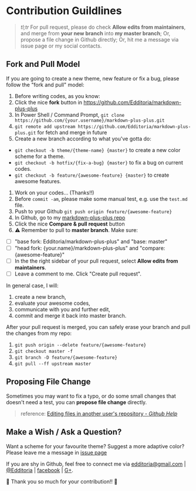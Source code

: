 # Contribution Guildlines

> *tl;tr* For pull request, please do check **Allow edits from maintainers**, and merge from **your new branch** into **my master branch**; Or, propose a file change in Github directly; Or, hit me a message via issue page or my social contacts.

## Fork and Pull Model

If you are going to create a new theme, new feature or fix a bug, please follow the "fork and pull" model:

1. Before writing codes, as you know:
  1. Click the nice **fork** button in <https://github.com/Edditoria/markdown-plus-plus>
  2. In Power Shell / Command Prompt, `git clone https://github.com/{your.username}/markdown-plus-plus.git`
  3. `git remote add upstream https://github.com/Edditoria/markdown-plus-plus.git` for fetch and merge in future
1. Create a new branch according to what you've gotta do:
  - `git checkout -b theme/{theme-name} {master}` to create a new color scheme for a theme.
  - `git checkout -b hotfix/{fix-a-bug} {master}` to fix a bug on current codes.
  - `git checkout -b feature/{awesome-feature} {master}` to create awesome features.
1. Work on your codes... (Thanks!!)
1. Before `commit -am`, please make some manual test, e.g. use the `test.md` file.
1. Push to your Github `git push origin feature/{awesome-feature}`
1. In Github, go to my [markdown-plus-plus repo](https://github.com/Edditoria/markdown-plus-plus/)
1. Click the nice **Compare & pull request** button
1. :warning: Remember to pull to **master branch**. Make sure:
  - [ ] "base fork: Edditoria/markdown-plus-plus" and "base: master"
  - [ ] "head fork: {your.name}/markdown-plus-plus" and "compare: {awesome-feature}"
  - [ ] In the the right sidebar of your pull request, select **Allow edits from maintainers**.
  - [ ] Leave a comment to me. Click "Create pull request".

In general case, I will:

1. create a new branch,
2. evaluate your awesome codes,
3. communicate with you and further edit,
4. commit and merge it back into master branch.

After your pull request is merged, you can safely erase your branch and pull the changes from my repo:

1. `git push origin --delete feature/{awesome-feature}`
2. `git checkout master -f`
3. `git branch -D feature/{awesome-feature}`
4. `git pull --ff upstream master`

## Proposing File Change

Sometimes you may want to fix a typo, or do some small changes that doesn't need a test, you can **propose file change** directly.

> reference: [Editing files in another user's repository - *Github Help*](https://help.github.com/articles/editing-files-in-another-user-s-repository/)

## Make a Wish / Ask a Question?

Want a scheme for your favourite theme? Suggest a more adaptive color? Please leave me a message in [issue page](https://github.com/Edditoria/markdown-plus-plus/issues)

If you are shy in Github, feel free to connect me via <edditoria@gmail.com> | [@Edditoria][twitter] | [facebook][] | [G+][gplus].

:beer: Thank you so much for your contribution!! :pray:

[twitter]: http://twitter.com/Edditoria
[facebook]: http://www.facebook.com/Edditoria
[gplus]: https://plus.google.com/+Edditoria
